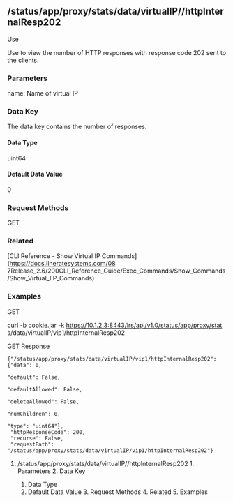 ## /status/app/proxy/stats/data/virtualIP/<name>/httpInternalResp202

Use

Use to view the number of HTTP responses with response code 202 sent to the
clients.

### Parameters

name: Name of virtual IP

### Data Key

The data key contains the number of responses.

#### Data Type

uint64

#### Default Data Value

0

### Request Methods

GET

### Related

[CLI Reference - Show Virtual IP Commands](https://docs.lineratesystems.com/08
7Release_2.6/200CLI_Reference_Guide/Exec_Commands/Show_Commands/Show_Virtual_I
P_Commands)

### Examples

GET

curl -b cookie.jar -k https://10.1.2.3:8443/lrs/api/v1.0/status/app/proxy/stat
s/data/virtualIP/vip1/httpInternalResp202

GET Response

    
    {"/status/app/proxy/stats/data/virtualIP/vip1/httpInternalResp202": {"data": 0,
                                                                            "default": False,
                                                                            "defaultAllowed": False,
                                                                            "deleteAllowed": False,
                                                                            "numChildren": 0,
                                                                            "type": "uint64"},
     "httpResponseCode": 200,
     "recurse": False,
     "requestPath": "/status/app/proxy/stats/data/virtualIP/vip1/httpInternalResp202"}
    

  1. /status/app/proxy/stats/data/virtualIP/<name>/httpInternalResp202
    1. Parameters
    2. Data Key
      1. Data Type
      2. Default Data Value
    3. Request Methods
    4. Related
    5. Examples

